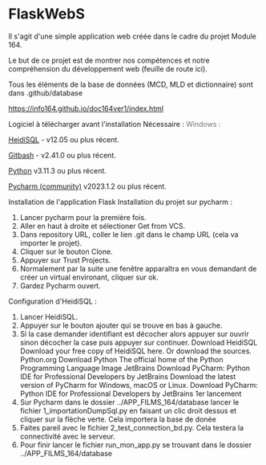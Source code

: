 # FlaskWebS

Il s'agit d'une simple application web créée dans le cadre du projet Module 164.

Le but de ce projet est de montrer nos compétences et notre compréhension du développement web (feuille de route ici).

Tous les éléments de la base de données (MCD, MLD et dictionnaire) sont dans .github/database

https://info164.github.io/doc164ver1/index.html

Logiciel à télécharger avant l'installation
Nécessaire :
<span style="color: #777;">Windows :</span>

[HeidiSQL](https://www.heidisql.com/download.php) - v12.05 ou plus récent.

[Gitbash](https://git-scm.com/download/win)  - v2.41.0 ou plus récent.

[Python](https://www.python.org/downloads/) v3.11.3 ou plus récent.

[Pycharm (community)](https://www.jetbrains.com/pycharm/download/?source=google&medium=cpc&campaign=14123077402&term=pycharm&content=536947779984&gad=1#section=windows) v2023.1.2 ou plus récent.

Installation de l'application Flask
Installation du projet sur pycharm :
1) Lancer pycharm pour la première fois.
2) Aller en haut à droite et sélectioner Get from VCS.
3) Dans repository URL, coller le lien .git dans le champ URL (cela va importer le projet).
4) Cliquer sur le bouton Clone.
4) Appuyer sur Trust Projects.
5) Normalement par la suite une fenêtre apparaîtra en vous demandant de créer un virtual environant, cliquer sur ok.
6) Gardez Pycharm ouvert.

Configuration d'HeidiSQL :
1) Lancer HeidiSQL.
2) Appuyer sur le bouton ajouter qui se trouve en bas à gauche.
3) Si la case demander identifiant est décocher alors appuyer sur ouvrir sinon décocher la case puis appuyer sur continuer.
Download HeidiSQL
Download your free copy of HeidiSQL here. Or download the sources.
Python.org
Download Python
The official home of the Python Programming Language
Image
JetBrains
Download PyCharm: Python IDE for Professional Developers by JetBrains
Download the latest version of PyCharm for Windows, macOS or Linux.
Download PyCharm: Python IDE for Professional Developers by JetBrains
1er lancement
1) Sur Pycharm dans le dossier ../APP_FILMS_164/database lancer le fichier 1_importationDumpSql.py en faisant un clic droit dessus et cliquer sur la flèche verte. Cela importera la base de donée
2) Faites pareil avec le fichier 2_test_connection_bd.py. Cela testera la connectivité avec le serveur.
3) Pour finir lancer le fichier run_mon_app.py se trouvant dans le dossier ../APP_FILMS_164/database
